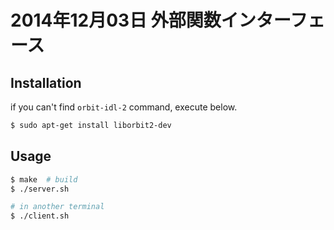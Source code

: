 2014年12月03日 外部関数インターフェース
===

Installation
---
if you can't find `orbit-idl-2` command, execute below.

```bash
$ sudo apt-get install liborbit2-dev
```

Usage
---

```bash
$ make  # build
$ ./server.sh

# in another terminal
$ ./client.sh
```